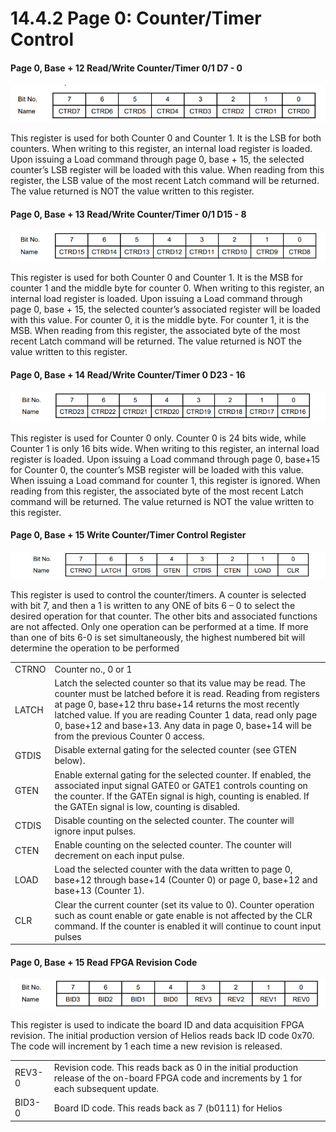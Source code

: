# 14.4.2 Page 0: Counter/Timer Control

#### Page 0, Base + 12      Read/Write       Counter/Timer 0/1 D7 - 0

![](../../../../../.gitbook/assets/22%20%284%29.png)

This register is used for both Counter 0 and Counter 1. It is the LSB for both counters. When writing to this register, an internal load register is loaded. Upon issuing a Load command through page 0, base + 15, the selected counter’s LSB register will be loaded with this value. When reading from this register, the LSB value of the most recent Latch command will be returned. The value returned is NOT the value written to this register.

#### Page 0, Base + 13     Read/Write      Counter/Timer 0/1 D15 - 8

![](../../../../../.gitbook/assets/24%20%284%29.png)

This register is used for both Counter 0 and Counter 1. It is the MSB for counter 1 and the middle byte for counter 0. When writing to this register, an internal load register is loaded. Upon issuing a Load command through page 0, base + 15, the selected counter’s associated register will be loaded with this value. For counter 0, it is the middle byte. For counter 1, it is the MSB. When reading from this register, the associated byte of the most recent Latch command will be returned. The value returned is NOT the value written to this register.

#### Page 0, Base + 14       Read/Write      Counter/Timer 0 D23 - 16

![](../../../../../.gitbook/assets/25%20%284%29.png)

This register is used for Counter 0 only. Counter 0 is 24 bits wide, while Counter 1 is only 16 bits wide. When writing to this register, an internal load register is loaded. Upon issuing a Load command through page 0, base+15 for Counter 0, the counter’s MSB register will be loaded with this value. When issuing a Load command for counter 1, this register is ignored. When reading from this register, the associated byte of the most recent Latch command will be returned. The value returned is NOT the value written to this register.

#### Page 0, Base + 15      Write Counter/Timer      Control Register

![](../../../../../.gitbook/assets/26%20%284%29.png)

This register is used to control the counter/timers. A counter is selected with bit 7, and then a 1 is written to any ONE of bits 6 – 0 to select the desired operation for that counter. The other bits and associated functions are not affected. Only one operation can be performed at a time. If more than one of bits 6-0 is set simultaneously, the highest numbered bit will determine the operation to be performed

|  |  |
| :--- | :--- |
| CTRNO | Counter no., 0 or 1   |
| LATCH | Latch the selected counter so that its value may be read. The counter must be latched before it is read. Reading from registers at page 0, base+12 thru base+14 returns the most recently latched value. If you are reading Counter 1 data, read only page 0, base+12 and base+13. Any data in page 0, base+14 will be from the previous Counter 0 access. |
| GTDIS  | Disable external gating for the selected counter \(see GTEN below\).   |
| GTEN | Enable external gating for the selected counter. If enabled, the associated input signal GATE0 or GATE1 controls counting on the counter. If the GATEn signal is high, counting is enabled. If the GATEn signal is low, counting is disabled. |
| CTDIS |  Disable counting on the selected counter. The counter will ignore input pulses.   |
| CTEN | Enable counting on the selected counter. The counter will decrement on each input pulse. |
| LOAD  | Load the selected counter with the data written to page 0, base+12 through base+14 \(Counter 0\) or page 0, base+12 and base+13 \(Counter 1\).   |
| CLR | Clear the current counter \(set its value to 0\). Counter operation such as count enable or gate enable is not affected by the CLR command. If the counter is enabled it will continue to count input pulses |

#### Page 0, Base + 15        Read       FPGA Revision Code

![](../../../../../.gitbook/assets/27%20%285%29.png)

This register is used to indicate the board ID and data acquisition FPGA revision. The initial production version of Helios reads back ID code 0x70. The code will increment by 1 each time a new revision is released.

|  |  |
| :--- | :--- |
| REV3-0   | Revision code. This reads back as 0 in the initial production release of the on-board FPGA code and increments by 1 for each subsequent update. |
| BID3-0  | Board ID code. This reads back as 7 \(b0111\) for Helios |

